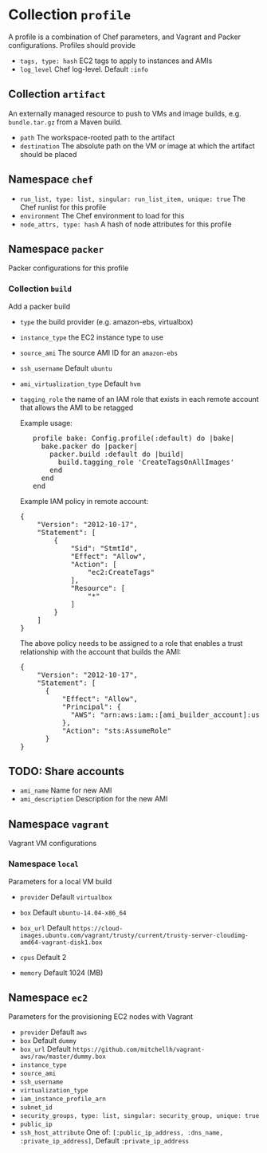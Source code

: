 Collection `profile`
====================

A profile is a combination of Chef parameters, and Vagrant and Packer configurations. Profiles should provide

* `tags, type: hash` EC2 tags to apply to instances and AMIs
* `log_level` Chef log-level. Default `:info`

## Collection `artifact`

An externally managed resource to push to VMs and image builds, e.g. `bundle.tar.gz` from a Maven build.

* `path` The workspace-rooted path to the artifact
* `destination` The absolute path on the VM or image at which the artifact should be placed

## Namespace `chef`
* `run_list, type: list, singular: run_list_item, unique: true` The Chef runlist for this profile
* `environment` The Chef environment to load for this
* `node_attrs, type: hash` A hash of node attributes for this profile


## Namespace `packer`

Packer configurations for this profile

### Collection `build`

Add a packer build

* `type` the build provider (e.g. amazon-ebs, virtualbox)
* `instance_type` the EC2 instance type to use
* `source_ami` The source AMI ID for an `amazon-ebs`
* `ssh_username` Default `ubuntu`
* `ami_virtualization_type` Default `hvm`
* `tagging_role` the name of an IAM role that exists in each remote account that allows the AMI to be retagged

  Example usage:

  <pre>
     profile bake: Config.profile(:default) do |bake|
       bake.packer do |packer|
         packer.build :default do |build|
           build.tagging_role 'CreateTagsOnAllImages'
         end
       end
     end
  </pre>

  Example IAM policy in remote account:

  <pre>
  {
      "Version": "2012-10-17",
      "Statement": [
          {
              "Sid": "StmtId",
              "Effect": "Allow",
              "Action": [
                  "ec2:CreateTags"
              ],
              "Resource": [
                  "*"
              ]
          }
      ]
  }
  </pre>


  The above policy needs to be assigned to a role that enables a trust relationship with the account that builds the AMI:

  <pre>
  {
      "Version": "2012-10-17",
      "Statement": [
        {
            "Effect": "Allow",
            "Principal": {
              "AWS": "arn:aws:iam::[ami_builder_account]:user/[ami_builder_user]"
            },
            "Action": "sts:AssumeRole"
        }
  }
  </pre>

## TODO: Share accounts

* `ami_name` Name for new AMI
* `ami_description` Description for the new AMI


## Namespace `vagrant`

Vagrant VM configurations

### Namespace `local`

Parameters for a local VM build

* `provider` Default `virtualbox`
* `box` Default `ubuntu-14.04-x86_64`
* `box_url` Default `https://cloud-images.ubuntu.com/vagrant/trusty/current/trusty-server-cloudimg-amd64-vagrant-disk1.box`

* `cpus` Default 2
* `memory` Default 1024 (MB)

## Namespace `ec2`

Parameters for the provisioning EC2 nodes with Vagrant

* `provider` Default `aws`
* `box` Default `dummy`
* `box_url` Default `https://github.com/mitchellh/vagrant-aws/raw/master/dummy.box`
* `instance_type`
* `source_ami`
* `ssh_username`
* `virtualization_type`
* `iam_instance_profile_arn`
* `subnet_id`
* `security_groups, type: list, singular: security_group, unique: true`
* `public_ip`
* `ssh_host_attribute` One of: `[:public_ip_address, :dns_name, :private_ip_address]`, Default `:private_ip_address`
